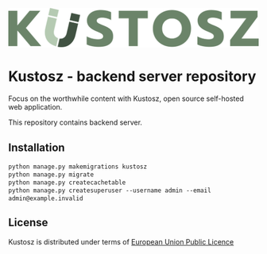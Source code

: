 [![Kustosz](./kustosz_logo.svg)](https://docs.kustosz.org)

# Kustosz - backend server repository

Focus on the worthwhile content with Kustosz, open source self-hosted web application.

This repository contains backend server.

## Installation

```
python manage.py makemigrations kustosz
python manage.py migrate
python manage.py createcachetable
python manage.py createsuperuser --username admin --email admin@example.invalid
```

## License

Kustosz is distributed under terms of [European Union Public Licence](https://joinup.ec.europa.eu/collection/eupl/eupl-text-eupl-12)
